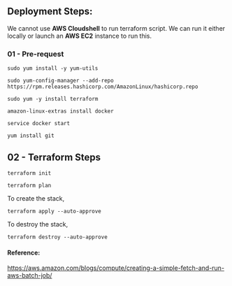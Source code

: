 

## Deployment Steps:

 We cannot use **AWS Cloudshell** to run terraform script. 
  We can run it either locally or launch an **AWS EC2**  instance to run this.

### 01 - Pre-request
`sudo yum install -y yum-utils`

`sudo yum-config-manager --add-repo https://rpm.releases.hashicorp.com/AmazonLinux/hashicorp.repo`

`sudo yum -y install terraform`


`amazon-linux-extras install docker`

`service docker start`

`yum install git`

## 02 - Terraform Steps

`terraform init`

`terraform plan`

To create the stack,

`terraform apply --auto-approve`

To destroy the stack,

`terraform destroy --auto-approve`



#### Reference:  
https://aws.amazon.com/blogs/compute/creating-a-simple-fetch-and-run-aws-batch-job/

